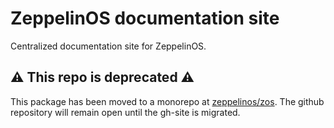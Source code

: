 # ZeppelinOS documentation site

Centralized documentation site for ZeppelinOS.

## :warning: This repo is deprecated :warning:

This package has been moved to a monorepo at [zeppelinos/zos](https://github.com/zeppelinos/zos/tree/master/packages/docs#readme). The github repository will remain open until the gh-site is migrated.

